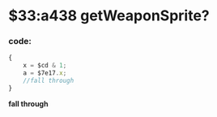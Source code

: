 ﻿
# $33:a438 getWeaponSprite?

### code:
```js
{
	x = $cd & 1;
	a = $7e17.x;
	//fall through
}
```

**fall through**

